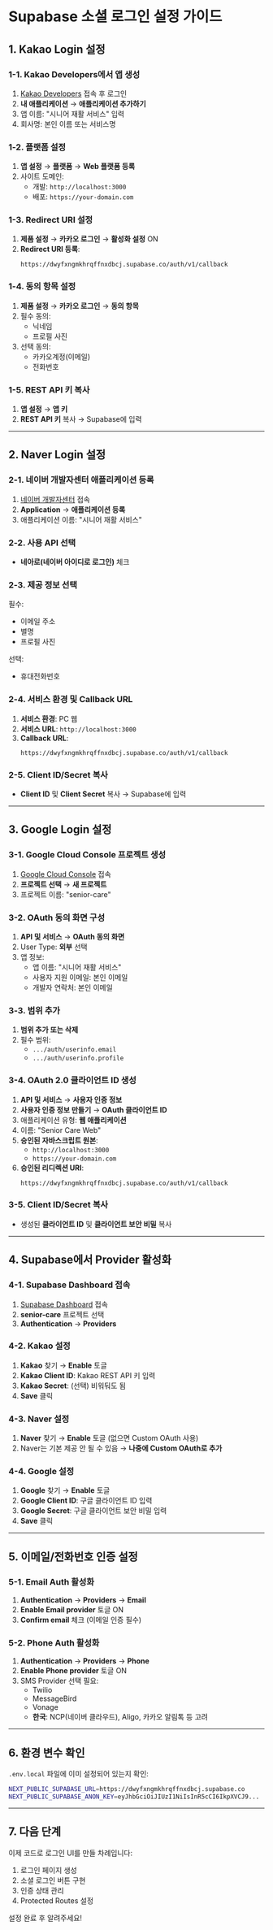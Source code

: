 # Supabase 소셜 로그인 설정 가이드

## 1. Kakao Login 설정

### 1-1. Kakao Developers에서 앱 생성

1. [Kakao Developers](https://developers.kakao.com/) 접속 후 로그인
2. **내 애플리케이션** → **애플리케이션 추가하기**
3. 앱 이름: "시니어 재활 서비스" 입력
4. 회사명: 본인 이름 또는 서비스명

### 1-2. 플랫폼 설정

1. **앱 설정** → **플랫폼** → **Web 플랫폼 등록**
2. 사이트 도메인:
   - 개발: `http://localhost:3000`
   - 배포: `https://your-domain.com`

### 1-3. Redirect URI 설정

1. **제품 설정** → **카카오 로그인** → **활성화 설정** ON
2. **Redirect URI 등록**:
   ```
   https://dwyfxngmkhrqffnxdbcj.supabase.co/auth/v1/callback
   ```

### 1-4. 동의 항목 설정

1. **제품 설정** → **카카오 로그인** → **동의 항목**
2. 필수 동의:
   - 닉네임
   - 프로필 사진
3. 선택 동의:
   - 카카오계정(이메일)
   - 전화번호

### 1-5. REST API 키 복사

1. **앱 설정** → **앱 키**
2. **REST API 키** 복사 → Supabase에 입력

---

## 2. Naver Login 설정

### 2-1. 네이버 개발자센터 애플리케이션 등록

1. [네이버 개발자센터](https://developers.naver.com/) 접속
2. **Application** → **애플리케이션 등록**
3. 애플리케이션 이름: "시니어 재활 서비스"

### 2-2. 사용 API 선택

- **네아로(네이버 아이디로 로그인)** 체크

### 2-3. 제공 정보 선택

필수:
- 이메일 주소
- 별명
- 프로필 사진

선택:
- 휴대전화번호

### 2-4. 서비스 환경 및 Callback URL

1. **서비스 환경**: PC 웹
2. **서비스 URL**: `http://localhost:3000`
3. **Callback URL**:
   ```
   https://dwyfxngmkhrqffnxdbcj.supabase.co/auth/v1/callback
   ```

### 2-5. Client ID/Secret 복사

- **Client ID** 및 **Client Secret** 복사 → Supabase에 입력

---

## 3. Google Login 설정

### 3-1. Google Cloud Console 프로젝트 생성

1. [Google Cloud Console](https://console.cloud.google.com/) 접속
2. **프로젝트 선택** → **새 프로젝트**
3. 프로젝트 이름: "senior-care"

### 3-2. OAuth 동의 화면 구성

1. **API 및 서비스** → **OAuth 동의 화면**
2. User Type: **외부** 선택
3. 앱 정보:
   - 앱 이름: "시니어 재활 서비스"
   - 사용자 지원 이메일: 본인 이메일
   - 개발자 연락처: 본인 이메일

### 3-3. 범위 추가

1. **범위 추가 또는 삭제**
2. 필수 범위:
   - `.../auth/userinfo.email`
   - `.../auth/userinfo.profile`

### 3-4. OAuth 2.0 클라이언트 ID 생성

1. **API 및 서비스** → **사용자 인증 정보**
2. **사용자 인증 정보 만들기** → **OAuth 클라이언트 ID**
3. 애플리케이션 유형: **웹 애플리케이션**
4. 이름: "Senior Care Web"
5. **승인된 자바스크립트 원본**:
   - `http://localhost:3000`
   - `https://your-domain.com`
6. **승인된 리디렉션 URI**:
   ```
   https://dwyfxngmkhrqffnxdbcj.supabase.co/auth/v1/callback
   ```

### 3-5. Client ID/Secret 복사

- 생성된 **클라이언트 ID** 및 **클라이언트 보안 비밀** 복사

---

## 4. Supabase에서 Provider 활성화

### 4-1. Supabase Dashboard 접속

1. [Supabase Dashboard](https://supabase.com/dashboard) 접속
2. **senior-care** 프로젝트 선택
3. **Authentication** → **Providers**

### 4-2. Kakao 설정

1. **Kakao** 찾기 → **Enable** 토글
2. **Kakao Client ID**: Kakao REST API 키 입력
3. **Kakao Secret**: (선택) 비워둬도 됨
4. **Save** 클릭

### 4-3. Naver 설정

1. **Naver** 찾기 → **Enable** 토글 (없으면 Custom OAuth 사용)
2. Naver는 기본 제공 안 될 수 있음 → **나중에 Custom OAuth로 추가**

### 4-4. Google 설정

1. **Google** 찾기 → **Enable** 토글
2. **Google Client ID**: 구글 클라이언트 ID 입력
3. **Google Secret**: 구글 클라이언트 보안 비밀 입력
4. **Save** 클릭

---

## 5. 이메일/전화번호 인증 설정

### 5-1. Email Auth 활성화

1. **Authentication** → **Providers** → **Email**
2. **Enable Email provider** 토글 ON
3. **Confirm email** 체크 (이메일 인증 필수)

### 5-2. Phone Auth 활성화

1. **Authentication** → **Providers** → **Phone**
2. **Enable Phone provider** 토글 ON
3. SMS Provider 선택 필요:
   - Twilio
   - MessageBird
   - Vonage
   - **한국**: NCP(네이버 클라우드), Aligo, 카카오 알림톡 등 고려

---

## 6. 환경 변수 확인

`.env.local` 파일에 이미 설정되어 있는지 확인:

```bash
NEXT_PUBLIC_SUPABASE_URL=https://dwyfxngmkhrqffnxdbcj.supabase.co
NEXT_PUBLIC_SUPABASE_ANON_KEY=eyJhbGciOiJIUzI1NiIsInR5cCI6IkpXVCJ9...
```

---

## 7. 다음 단계

이제 코드로 로그인 UI를 만들 차례입니다:

1. 로그인 페이지 생성
2. 소셜 로그인 버튼 구현
3. 인증 상태 관리
4. Protected Routes 설정

설정 완료 후 알려주세요!
